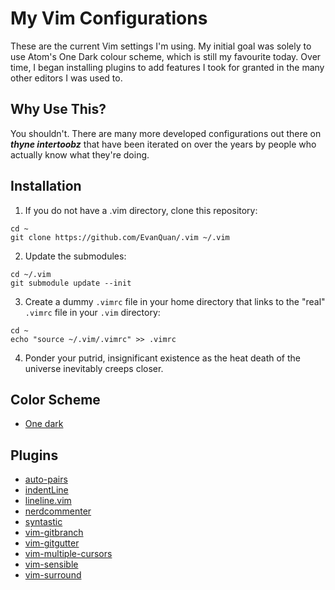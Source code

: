 My Vim Configurations
==============
These are the current Vim settings I'm using. My initial goal was solely to use
Atom's One Dark colour scheme, which is still my favourite today. Over time, I
began installing plugins to add features I took for granted in the many other
editors I was used to.

Why Use This?
-----------
You shouldn't. There are many more developed configurations out there on ***thyne
intertoobz*** that have been iterated on over the years by people who actually
know what they're doing.


Installation
-----------
1. If you do not have a .vim directory, clone this repository:
```
cd ~
git clone https://github.com/EvanQuan/.vim ~/.vim
```
2. Update the submodules:
```
cd ~/.vim
git submodule update --init
```
3. Create a dummy `.vimrc` file in your home directory that links to the "real"
   `.vimrc` file in your `.vim` directory:
```
cd ~
echo "source ~/.vim/.vimrc" >> .vimrc
```
4. Ponder your putrid, insignificant existence as the heat death of the universe
inevitably creeps closer.

Color Scheme
-----------
- [One dark](https://github.com/joshdick/onedark.vim)

Plugins
-------
- [auto-pairs](https://github.com/jiangmiao/auto-pairs)
- [indentLine](https://github.com/Yggdroot/indentLine)
- [lineline.vim](https://github.com/itchyny/lightline.vim)
- [nerdcommenter](https://github.com/scrooloose/nerdcommenter)
- [syntastic](https://github.com/scrooloose/nerdtree)
- [vim-gitbranch](https://github.com/itchyny/vim-gitbranch)
- [vim-gitgutter](https://github.com/airblade/vim-gitgutter)
- [vim-multiple-cursors](https://github.com/terryma/vim-multiple-cursors)
- [vim-sensible](https://github.com/tpope/vim-sensible)
- [vim-surround](https://github.com/tpop/vim-surround)

